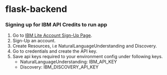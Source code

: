 # flask-backend

### Signing up for IBM API Credits to run app
1. Go to [IBM Lite Account Sign-Up Page](https://www.ibm.com/cloud/lite-account).
1. Sign-Up an account.
1.  Create Resources, i.e NaturalLanguageUnderstanding and Discovery.
1. Go to credentials and create the API key.
1. Save api keys required to your environment config under following keys.
    - NaturalLanguageUnderstanding: IBM_API_KEY
    - Discovery: IBM_DISCOVERY_API_KEY